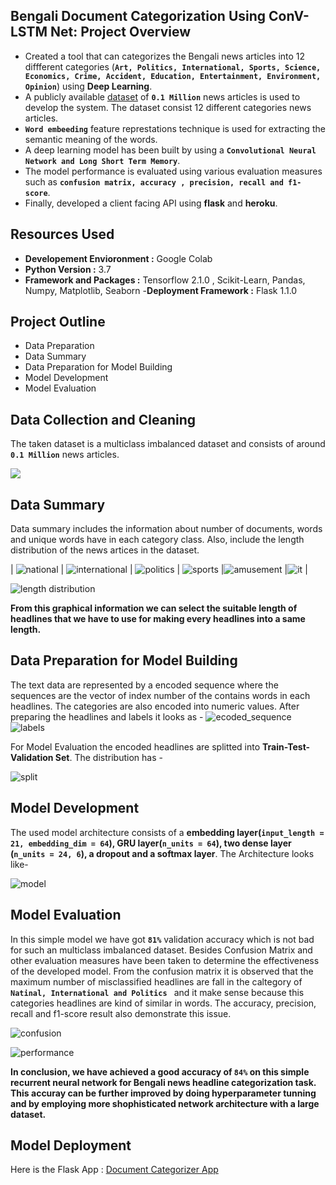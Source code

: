 ## Bengali Document Categorization Using ConV-LSTM Net: Project Overview

- Created a tool that can categorizes the Bengali news articles into 12 diffferent categories (**`Art, Politics, International, Sports, Science, Economics, Crime, Accident, Education, Entertainment, Environment, Opinion`**) using **Deep Learning**.
- A publicly available [dataset](https://data.mendeley.com/datasets/xp92jxr8wn/2) of **`0.1 Million`** news articles is used to develop the system. The dataset consist 12 different categories news articles.      
- **`Word embeeding`** feature represtations technique is used for extracting the semantic meaning of the words.
- A deep learning model has been built by using a **`Convolutional Neural Network and Long Short Term Memory`**.
- The model performance is evaluated using various evaluation measures such as **`confusion matrix, accuracy , precision, recall and f1-score`**.
- Finally, developed a client facing API using **flask** and **heroku**.

## Resources Used
- **Developement Envioronment :** Google Colab
- **Python Version :** 3.7
- **Framework and Packages :** Tensorflow 2.1.0 , Scikit-Learn, Pandas, Numpy, Matplotlib, Seaborn
-**Deployment Framework :** Flask 1.1.0

## Project Outline 
- Data Preparation
- Data Summary
- Data Preparation for Model Building
- Model Development
- Model Evaluation


## Data Collection and Cleaning
The taken dataset is a multiclass imbalanced dataset and consists of around **`0.1 Million`** news articles. 

![](/images/data_distribution.PNG)


## Data Summary 

Data summary includes the information about number of documents, words and unique words have in each category class. Also, include the length distribution of the  news artices in the dataset.

| ![national](/images/national.PNG) | ![international](/images/international.PNG) | ![politics](/images/politics.PNG) | ![sports](/images/sports.PNG) |![amusement](/images/amusement.PNG) |![it](/images/it.PNG) |

![length distribution](/images/len_dist.PNG)

**From this graphical information we can select the suitable  length of headlines that we have to use for making every headlines into a same length.**


## Data Preparation for Model Building

The text data are represented by a encoded sequence where the sequences are the vector of index number of the contains words in each headlines. The categories are also encoded into numeric values. After preparing the headlines and labels it looks as -
![ecoded_sequence](/images/padded.PNG)  ![labels](/images/encoded_labels.PNG)

For Model Evaluation the encoded headlines are splitted into **Train-Test-Validation Set**. The distribution has -

![split](/images/train_test_split.PNG)


## Model Development 

The used model architecture consists of a **embedding layer(`input_length = 21, embedding_dim = 64`), GRU layer(`n_units = 64`), two dense layer (`n_units = 24, 6`), a dropout  and a softmax layer**. The Architecture looks like- 

![model](/images/model_architecture.PNG)

## Model Evaluation 

In this simple model we have got **`81%`** validation accuracy which is not bad for such an multiclass imbalanced dataset. Besides Confusion Matrix and other evaluation measures have been taken to determine the effectiveness of the developed model. From the confusion matrix it is observed that the maximum number of misclassified headlines are fall in the caltegory of **`Natinal, International and Politics `** and it make sense because this categories headlines are kind of similar in words. The accuracy, precision, recall and f1-score result also demonstrate this issue. 

![confusion](/images/confusion.PNG)

![performance](/images/performance.PNG)

**In conclusion, we have achieved a good accuracy of `84%` on this simple recurrent neural network for Bengali news headline categorization task. This accuray can be further improved by doing hyperparameter tunning and by employing more shophisticated network architecture with a large dataset.**





## Model Deployment

Here is the Flask App : [Document Categorizer App](https://bangla-document-categorization.herokuapp.com/)

